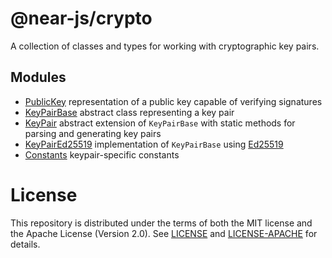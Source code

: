 # @near-js/crypto

A collection of classes and types for working with cryptographic key pairs.

## Modules

- [PublicKey](https://github.com/near/near-api-js/blob/master/packages/crypto/src/public_key.ts) representation of a public key capable of verifying signatures
- [KeyPairBase](https://github.com/near/near-api-js/blob/master/packages/crypto/src/key_pair_base.ts) abstract class representing a key pair
- [KeyPair](https://github.com/near/near-api-js/blob/master/packages/crypto/src/key_pair.ts) abstract extension of `KeyPairBase` with static methods for parsing and generating key pairs
- [KeyPairEd25519](https://github.com/near/near-api-js/blob/master/packages/crypto/src/key_pair_ed25519.ts) implementation of `KeyPairBase` using [Ed25519](https://en.wikipedia.org/wiki/EdDSA#Ed25519)
- [Constants](https://github.com/near/near-api-js/blob/master/packages/crypto/src/constants.ts) keypair-specific constants

# License

This repository is distributed under the terms of both the MIT license and the Apache License (Version 2.0).
See [LICENSE](https://github.com/near/near-api-js/blob/master/LICENSE) and [LICENSE-APACHE](https://github.com/near/near-api-js/blob/master/LICENSE-APACHE) for details.
